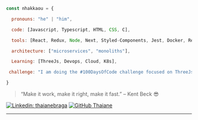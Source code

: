 ```javascript
const nhakkaou = {

  pronouns: "he" | "him",

  code: [Javascript, Typescript, HTML, CSS, C],

  tools: [React, Redux, Node, Next, Styled-Components, Jest, Docker, React-Native],

  architecture: ["microservices", "monoliths"],

  Learning: [ThreeJs, Devops, Cloud, K8s],

 challenge: "I am doing the #100DaysOfCode challenge focused on ThreeJs and Devops"

}
```

> “Make it work, make it right, make it fast.” – Kent Beck 😎

[![Linkedin: thaianebraga](https://img.shields.io/badge/-nhakkaou-blue?style=flat-square&logo=Linkedin&logoColor=white&link=https://www.linkedin.com/in/noreddine-hakkaoui/)](https://www.linkedin.com/in/noreddine-hakkaoui/)
[![GitHub Thaiane](https://img.shields.io/github/followers/nhakkaou?label=follow&style=social)](https://github.com/nhakkaou)


---
